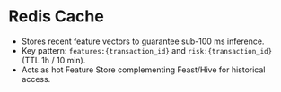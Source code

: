 # Redis Cache

- Stores recent feature vectors to guarantee sub-100 ms inference.
- Key pattern: `features:{transaction_id}` and `risk:{transaction_id}` (TTL 1h / 10 min).
- Acts as hot Feature Store complementing Feast/Hive for historical access.

